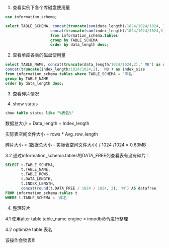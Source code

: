 1. 查看实例下各个库磁盘使用量

```sql
use information_schema;

select TABLE_SCHEMA, concat(truncate(sum(data_length)/1024/1024/1024, 3),' GB') as data_size, 
                    concat(truncate(sum(index_length)/1024/1024/1024,3),'GB') as index_size 
                    from information_schema.tables 
                    group by TABLE_SCHEMA 
                    order by data_length desc; 
```

2. 查看单库各表的磁盘使用量


```sql
select TABLE_NAME, concat(truncate(data_length/1024/1024,2),' MB') as data_size,
concat(truncate(index_length/1024/1024,2),' MB') as index_size
from information_schema.tables where TABLE_SCHEMA = '库名'
group by TABLE_NAME
order by data_length desc;
```

3. 查看碎片情况

1. show status
```sql
show table status like "%表名%"
```

数据总大小 = Data_length + Index_length

实际表空间文件大小 = rows * Avg_row_length

碎片大小 = (数据总大小 - 实际表空间文件大小) / 1024 /1024 = 0.63MB

3.2 通过information_schema.tables的DATA_FREE列查看表有没有碎片：

```sql
SELECT t.TABLE_SCHEMA,
       t.TABLE_NAME,
       t.TABLE_ROWS,
       t.DATA_LENGTH,
       t.INDEX_LENGTH,
       concat(round(t.DATA_FREE / 1024 / 1024, 2), 'M') AS datafree
FROM information_schema.tables t
WHERE t.TABLE_SCHEMA = '库名'
```


4. 整理碎片

4.1 使用alter table table_name engine = innodb命令进行整理

4.2 optimize table 表名

该操作会锁表!!!
